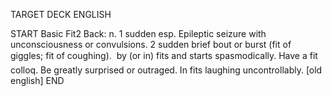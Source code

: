 TARGET DECK
ENGLISH

START
Basic
Fit2
Back: n. 1 sudden esp. Epileptic seizure with unconsciousness or convulsions. 2 sudden brief bout or burst (fit of giggles; fit of coughing).  by (or in) fits and starts spasmodically. Have a fit colloq. Be greatly surprised or outraged. In fits laughing uncontrollably. [old english]
END
